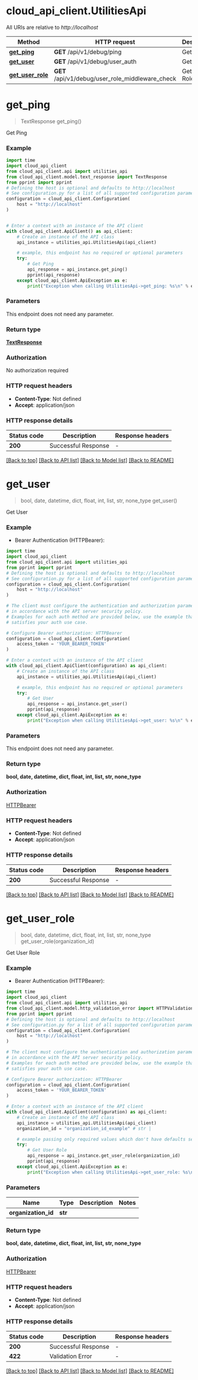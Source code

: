 # cloud_api_client.UtilitiesApi

All URIs are relative to *http://localhost*

Method | HTTP request | Description
------------- | ------------- | -------------
[**get_ping**](UtilitiesApi.md#get_ping) | **GET** /api/v1/debug/ping | Get Ping
[**get_user**](UtilitiesApi.md#get_user) | **GET** /api/v1/debug/user_auth | Get User
[**get_user_role**](UtilitiesApi.md#get_user_role) | **GET** /api/v1/debug/user_role_middleware_check | Get User Role


# **get_ping**
> TextResponse get_ping()

Get Ping

### Example


```python
import time
import cloud_api_client
from cloud_api_client.api import utilities_api
from cloud_api_client.model.text_response import TextResponse
from pprint import pprint
# Defining the host is optional and defaults to http://localhost
# See configuration.py for a list of all supported configuration parameters.
configuration = cloud_api_client.Configuration(
    host = "http://localhost"
)


# Enter a context with an instance of the API client
with cloud_api_client.ApiClient() as api_client:
    # Create an instance of the API class
    api_instance = utilities_api.UtilitiesApi(api_client)

    # example, this endpoint has no required or optional parameters
    try:
        # Get Ping
        api_response = api_instance.get_ping()
        pprint(api_response)
    except cloud_api_client.ApiException as e:
        print("Exception when calling UtilitiesApi->get_ping: %s\n" % e)
```


### Parameters
This endpoint does not need any parameter.

### Return type

[**TextResponse**](TextResponse.md)

### Authorization

No authorization required

### HTTP request headers

 - **Content-Type**: Not defined
 - **Accept**: application/json


### HTTP response details

| Status code | Description | Response headers |
|-------------|-------------|------------------|
**200** | Successful Response |  -  |

[[Back to top]](#) [[Back to API list]](../README.md#documentation-for-api-endpoints) [[Back to Model list]](../README.md#documentation-for-models) [[Back to README]](../README.md)

# **get_user**
> bool, date, datetime, dict, float, int, list, str, none_type get_user()

Get User

### Example

* Bearer Authentication (HTTPBearer):

```python
import time
import cloud_api_client
from cloud_api_client.api import utilities_api
from pprint import pprint
# Defining the host is optional and defaults to http://localhost
# See configuration.py for a list of all supported configuration parameters.
configuration = cloud_api_client.Configuration(
    host = "http://localhost"
)

# The client must configure the authentication and authorization parameters
# in accordance with the API server security policy.
# Examples for each auth method are provided below, use the example that
# satisfies your auth use case.

# Configure Bearer authorization: HTTPBearer
configuration = cloud_api_client.Configuration(
    access_token = 'YOUR_BEARER_TOKEN'
)

# Enter a context with an instance of the API client
with cloud_api_client.ApiClient(configuration) as api_client:
    # Create an instance of the API class
    api_instance = utilities_api.UtilitiesApi(api_client)

    # example, this endpoint has no required or optional parameters
    try:
        # Get User
        api_response = api_instance.get_user()
        pprint(api_response)
    except cloud_api_client.ApiException as e:
        print("Exception when calling UtilitiesApi->get_user: %s\n" % e)
```


### Parameters
This endpoint does not need any parameter.

### Return type

**bool, date, datetime, dict, float, int, list, str, none_type**

### Authorization

[HTTPBearer](../README.md#HTTPBearer)

### HTTP request headers

 - **Content-Type**: Not defined
 - **Accept**: application/json


### HTTP response details

| Status code | Description | Response headers |
|-------------|-------------|------------------|
**200** | Successful Response |  -  |

[[Back to top]](#) [[Back to API list]](../README.md#documentation-for-api-endpoints) [[Back to Model list]](../README.md#documentation-for-models) [[Back to README]](../README.md)

# **get_user_role**
> bool, date, datetime, dict, float, int, list, str, none_type get_user_role(organization_id)

Get User Role

### Example

* Bearer Authentication (HTTPBearer):

```python
import time
import cloud_api_client
from cloud_api_client.api import utilities_api
from cloud_api_client.model.http_validation_error import HTTPValidationError
from pprint import pprint
# Defining the host is optional and defaults to http://localhost
# See configuration.py for a list of all supported configuration parameters.
configuration = cloud_api_client.Configuration(
    host = "http://localhost"
)

# The client must configure the authentication and authorization parameters
# in accordance with the API server security policy.
# Examples for each auth method are provided below, use the example that
# satisfies your auth use case.

# Configure Bearer authorization: HTTPBearer
configuration = cloud_api_client.Configuration(
    access_token = 'YOUR_BEARER_TOKEN'
)

# Enter a context with an instance of the API client
with cloud_api_client.ApiClient(configuration) as api_client:
    # Create an instance of the API class
    api_instance = utilities_api.UtilitiesApi(api_client)
    organization_id = "organization_id_example" # str | 

    # example passing only required values which don't have defaults set
    try:
        # Get User Role
        api_response = api_instance.get_user_role(organization_id)
        pprint(api_response)
    except cloud_api_client.ApiException as e:
        print("Exception when calling UtilitiesApi->get_user_role: %s\n" % e)
```


### Parameters

Name | Type | Description  | Notes
------------- | ------------- | ------------- | -------------
 **organization_id** | **str**|  |

### Return type

**bool, date, datetime, dict, float, int, list, str, none_type**

### Authorization

[HTTPBearer](../README.md#HTTPBearer)

### HTTP request headers

 - **Content-Type**: Not defined
 - **Accept**: application/json


### HTTP response details

| Status code | Description | Response headers |
|-------------|-------------|------------------|
**200** | Successful Response |  -  |
**422** | Validation Error |  -  |

[[Back to top]](#) [[Back to API list]](../README.md#documentation-for-api-endpoints) [[Back to Model list]](../README.md#documentation-for-models) [[Back to README]](../README.md)

